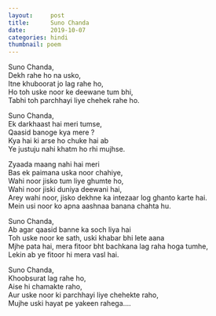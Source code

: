 ```yaml
---
layout:     post
title:      Suno Chanda
date:       2019-10-07 
categories: hindi
thumbnail: poem
---
```


Suno Chanda,  
Dekh rahe ho na usko,  
Itne khuboorat jo lag rahe ho,  
Ho toh uske noor ke deewane tum bhi,  
Tabhi toh parchhayi liye chehek rahe ho.  

Suno Chanda,  
Ek darkhaast hai meri tumse,  
Qaasid banoge kya mere ?  
Kya hai ki arse ho chuke hai ab  
Ye justuju nahi khatm ho rhi mujhse.  

Zyaada maang nahi hai meri  
Bas ek paimana uska noor chahiye,  
Wahi noor jisko tum liye ghumte ho,  
Wahi noor jiski duniya deewani hai,  
Arey wahi noor, jisko dekhne ka intezaar log ghanto karte hai.  
Mein usi noor ko apna aashnaa banana chahta hu.  

Suno Chanda,  
Ab agar qaasid banne ka soch liya hai  
Toh uske noor ke sath, uski khabar bhi lete aana  
Mjhe pata hai, mera fitoor bht bachkana lag raha hoga tumhe,  
Lekin ab ye fitoor hi mera vasl hai.  

Suno Chanda,  
Khoobsurat lag rahe ho,  
Aise hi chamakte raho,  
Aur uske noor ki parchhayi liye chehekte raho,  
Mujhe uski hayat pe yakeen rahega….  